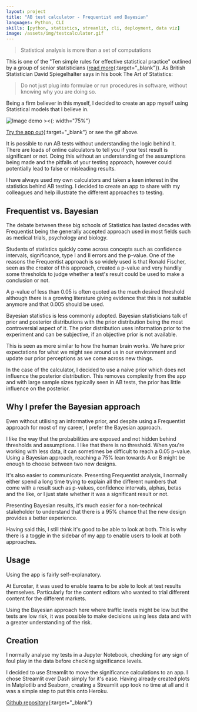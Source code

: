 ```yaml
---
layout: project
title: "AB test calculator - Frequentist and Bayesian"
languages: Python, CLI
skills: [python, statistics, streamlit, cli, deployment, data viz]
image: /assets/img/testcalculator.gif
---
```


> Statistical analysis is more than a set of computations

This is one of the "Ten simple rules for effective statistical practice" outlined by a group of senior statisticians ([read more](https://journals.plos.org/ploscompbiol/article?id=10.1371/journal.pcbi.1004961){:target="\_blank"}). As British Statistician David Spiegelhalter says in his book The Art of Statistics:

> Do not just plug into formulae or run procedures in software, without knowing why you are doing so.

Being a firm believer in this myself, I decided to create an app myself using Statistical models that I believe in.

![Image demo ><]({{site.baseurl}}/assets/img/testcalculator.gif){: width="75%"}

<!--description-->

[Try the app out](https://abtestcalculator.herokuapp.com/){:target="\_blank"} or see the gif above.

It is possible to run AB tests without understanding the logic behind it. There are loads of online calculators to tell you if your test result is significant or not. Doing this without an understanding of the assumptions being made and the pitfalls of your testing approach, however could potentially lead to false or misleading results.

I have always used my own calculators and taken a keen interest in the statistics behind AB testing. I decided to create an app to share with my colleagues and help illustrate the different approaches to testing.

## Frequentist vs. Bayesian

The debate between these big schools of Statistics has lasted decades with Frequentist being the generally accepted approach used in most fields such as medical trials, psychology and biology.

Students of statistics quickly come across concepts such as confidence intervals, significance, type I and II errors and the p-value. One of the reasons the Frequentist approach is so widely used is that Ronald Fischer, seen as the creator of this approach, created a p-value and very handily some thresholds to judge whether a test's result could be used to make a conclusion or not.

A p-value of less than 0.05 is often quoted as the much desired threshold although there is a growing literature giving evidence that this is not suitable anymore and that 0.005 should be used.

Bayesian statistics is less commonly adopted. Bayesian statisticians talk of prior and posterior distributions with the prior distribution being the most controversial aspect of it. The prior distribution uses information prior to the experiment and can be subjective, if an objective prior is not available.

This is seen as more similar to how the human brain works. We have prior expectations for what we might see around us in our environment and update our prior perceptions as we come across new things.

In the case of the calculator, I decided to use a naive prior which does not influence the posterior distribution. This removes complexity from the app and with large sample sizes typically seen in AB tests, the prior has little influence on the posterior.

## Why I prefer the Bayesian approach

Even without utilising an informative prior, and despite using a Frequentist approach for most of my career, I prefer the Bayesian approach.

I like the way that the probabilities are exposed and not hidden behind thresholds and assumptions. I like that there is no threshold. When you're working with less data, it can sometimes be difficult to reach a 0.05 p-value. Using a Bayesian approach, reaching a 75% lean towards A or B might be enough to choose between two new designs.

It's also easier to communicate. Presenting Frequentist analysis, I normally either spend a long time trying to explain all the different numbers that come with a result such as p-values, confidence intervals, alphas, betas and the like, or I just state whether it was a significant result or not.

Presenting Bayesian results, it's much easier for a non-technical stakeholder to understand that there is a 95% chance that the new design provides a better experience.

Having said this, I still think it's good to be able to look at both. This is why there is a toggle in the sidebar of my app to enable users to look at both approaches.

## Usage

Using the app is fairly self-explanatory.

At Eurostar, it was used to enable teams to be able to look at test results themselves. Particularly for the content editors who wanted to trial different content for the different markets.

Using the Bayesian approach here where traffic levels might be low but the tests are low risk, it was possible to make decisions using less data and with a greater understanding of the risk.

## Creation

I normally analyse my tests in a Jupyter Notebook, checking for any sign of foul play in the data before checking significance levels.

I decided to use Streamlit to move the significance calculations to an app. I chose Streamlit over Dash simply for it's ease. Having already created plots in Matplotlib and Seaborn, creating a Streamlit app took no time at all and it was a simple step to put this onto Heroku.

[Github repository](https://github.com/rjjfox/abtestcalculator){:target="\_blank"}

<!-- TODO: Bayes factor inclusion -->
<!-- TODO: Explain some of the logic behind the Bayesian approach -->
<!-- TODO: Explain some of the logic behind the Frequentist approach -->
